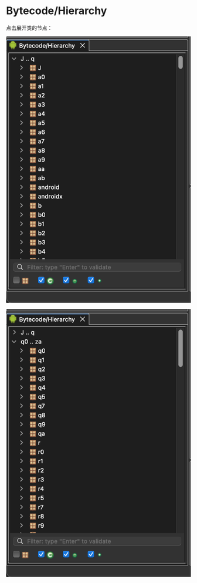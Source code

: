 # Bytecode/Hierarchy

点击展开类的节点：

![jeb_bytecode_hierarchy_unfold](../assets/img/jeb_bytecode_hierarchy_unfold.png)

![jeb_bytecode_hierarchy_unfold_2](../assets/img/jeb_bytecode_hierarchy_unfold_2.png)
